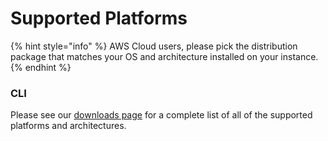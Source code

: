 # Supported Platforms

{% hint style="info" %}
AWS Cloud users, please pick the distribution package that matches your OS and architecture installed on your instance.
{% endhint %}

### CLI

Please see our [downloads page](https://link.remote.it/download/cli) for a complete list of all of the supported platforms and architectures.
